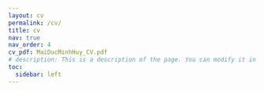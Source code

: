```yaml
---
layout: cv
permalink: /cv/
title: cv
nav: true
nav_order: 4
cv_pdf: MaiDucMinhHuy_CV.pdf
# description: This is a description of the page. You can modify it in '_pages/cv.md'. You can also change or remove the top pdf download button.
toc:
  sidebar: left
---
```

